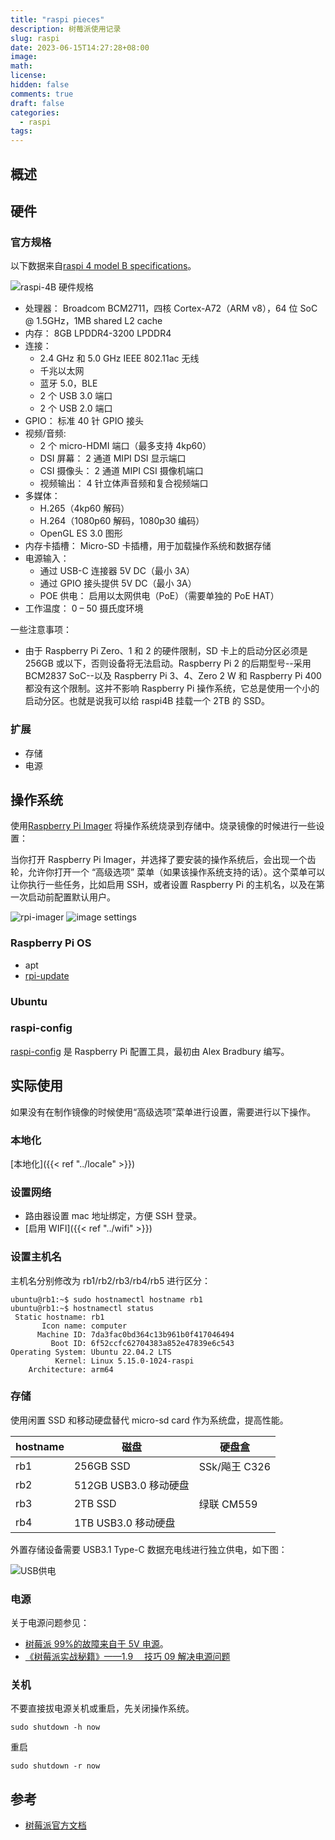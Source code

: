 ```yaml
---
title: "raspi pieces"
description: 树莓派使用记录
slug: raspi
date: 2023-06-15T14:27:28+08:00
image:
math:
license:
hidden: false
comments: true
draft: false
categories:
  - raspi
tags:
---
```


## 概述

## 硬件

### 官方规格

以下数据来自[raspi 4 model B specifications](https://www.raspberrypi.com/products/raspberry-pi-4-model-b/specifications/)。

![raspi-4B 硬件规格](images/hardware.jpeg)

- 处理器： Broadcom BCM2711，四核 Cortex-A72（ARM v8），64 位 SoC @ 1.5GHz，1MB shared L2 cache
- 内存： 8GB LPDDR4-3200 LPDDR4
- 连接：
  - 2.4 GHz 和 5.0 GHz IEEE 802.11ac 无线
  - 千兆以太网
  - 蓝牙 5.0，BLE
  - 2 个 USB 3.0 端口
  - 2 个 USB 2.0 端口
- GPIO： 标准 40 针 GPIO 接头
- 视频/音频:
  - 2 个 micro-HDMI 端口（最多支持 4kp60）
  - DSI 屏幕： 2 通道 MIPI DSI 显示端口
  - CSI 摄像头： 2 通道 MIPI CSI 摄像机端口
  - 视频输出： 4 针立体声音频和复合视频端口
- 多媒体：
  - H.265（4kp60 解码）
  - H.264（1080p60 解码，1080p30 编码）
  - OpenGL ES 3.0 图形
- 内存卡插槽： Micro-SD 卡插槽，用于加载操作系统和数据存储
- 电源输入：
  - 通过 USB-C 连接器 5V DC（最小 3A）
  - 通过 GPIO 接头提供 5V DC（最小 3A）
  - POE 供电： 启用以太网供电（PoE）（需要单独的 PoE HAT）
- 工作温度： 0 – 50 摄氏度环境

一些注意事项：

- 由于 Raspberry Pi Zero、1 和 2 的硬件限制，SD 卡上的启动分区必须是 256GB 或以下，否则设备将无法启动。Raspberry Pi 2 的后期型号--采用 BCM2837 SoC--以及 Raspberry Pi 3、4、Zero 2 W 和 Raspberry Pi 400 都没有这个限制。这并不影响 Raspberry Pi 操作系统，它总是使用一个小的启动分区。也就是说我可以给 raspi4B 挂载一个 2TB 的 SSD。

### 扩展

- 存储
- 电源

## 操作系统

使用[Raspberry Pi Imager](https://www.raspberrypi.com/software/) 将操作系统烧录到存储中。烧录镜像的时候进行一些设置：

当你打开 Raspberry Pi Imager，并选择了要安装的操作系统后，会出现一个齿轮，允许你打开一个 “高级选项” 菜单（如果该操作系统支持的话）。这个菜单可以让你执行一些任务，比如启用 SSH，或者设置 Raspberry Pi 的主机名，以及在第一次启动前配置默认用户。

![rpi-imager](images/rpi-imager.png)
![image settings](images/raspi-image-setting.png)

### Raspberry Pi OS

- apt
- [rpi-update](https://www.raspberrypi.com/documentation/computers/os.html#rpi-update)

### Ubuntu

### raspi-config

[raspi-config](https://www.raspberrypi.com/documentation/computers/configuration.html#raspi-config) 是 Raspberry Pi 配置工具，最初由 Alex Bradbury 编写。

## 实际使用

如果没有在制作镜像的时候使用“高级选项”菜单进行设置，需要进行以下操作。

### 本地化

[本地化]({{< ref "../locale" >}})

### 设置网络

- 路由器设置 mac 地址绑定，方便 SSH 登录。
- [启用 WIFI]({{< ref "../wifi" >}})

### 设置主机名

主机名分别修改为 rb1/rb2/rb3/rb4/rb5 进行区分：

```shell
ubuntu@rb1:~$ sudo hostnamectl hostname rb1
ubuntu@rb1:~$ hostnamectl status
 Static hostname: rb1
       Icon name: computer
      Machine ID: 7da3fac0bd364c13b961b0f417046494
         Boot ID: 6f52ccfc62704383a852e47839e6c543
Operating System: Ubuntu 22.04.2 LTS
          Kernel: Linux 5.15.0-1024-raspi
    Architecture: arm64
```

### 存储

使用闲置 SSD 和移动硬盘替代 micro-sd card 作为系统盘，提高性能。

| hostname | 磁盘                  | 硬盘盒        |
| -------- | --------------------- | ------------- |
| rb1      | 256GB SSD             | SSk/飚王 C326 |
| rb2      | 512GB USB3.0 移动硬盘 |
| rb3      | 2TB SSD               | 绿联 CM559    |
| rb4      | 1TB USB3.0 移动硬盘   |

外置存储设备需要 USB3.1 Type-C 数据充电线进行独立供电，如下图：

![USB供电](images/usb-charge.jpeg)

### 电源

关于电源问题参见：

- [树莓派 99%的故障来自于 5V 电源](http://www.shumeipai.net/thread-13938-1-1.html)。
- [《树莓派实战秘籍》——1.9 　技巧 09 解决电源问题](https://developer.aliyun.com/article/98470)

### 关机

不要直接拔电源关机或重启，先关闭操作系统。

```shell
sudo shutdown -h now
```

重启

```shell
sudo shutdown -r now
```

## 参考

- [树莓派官方文档](https://www.raspberrypi.com/documentation/computers/)
